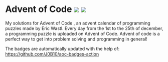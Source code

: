 # Advent of Code ![](https://img.shields.io/badge/day%20📅-12-blue)      ![](https://img.shields.io/badge/stars%20⭐-24-yellow)  
My solutions for Advent of Code , an advent calendar of programming puzzles made by Eric Wastl. Every day from the 1st to the 25th of december, a programming puzzle is uploaded on Advent of Code. Advent of code is a perfect way to get into problem solving and programming in general!

The badges are automatically updated with the help of: https://github.com/J0B10/aoc-badges-action
